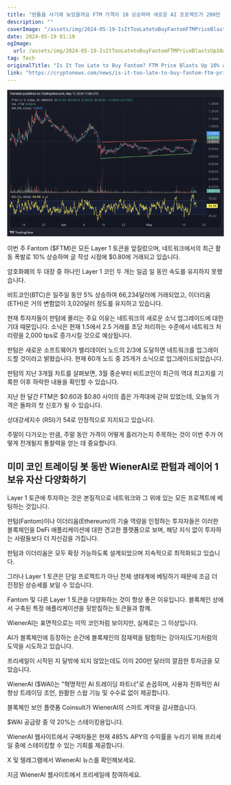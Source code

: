 ```yaml
---
title: "판톰을 사기에 늦었을까요 FTM 가격이 10 상승하며 새로운 AI 프로젝트가 200만 달러를 모금합니다"
description: ""
coverImage: "/assets/img/2024-05-19-IsItTooLatetoBuyFantomFTMPriceBlastsUp10asNewAIProjectRaises2Million_thumbnail.png"
date: 2024-05-19 01:19
ogImage: 
  url: /assets/img/2024-05-19-IsItTooLatetoBuyFantomFTMPriceBlastsUp10asNewAIProjectRaises2Million_thumbnail.png
tag: Tech
originalTitle: "Is It Too Late to Buy Fantom? FTM Price Blasts Up 10% as New AI Project Raises $2 Million"
link: "https://cryptonews.com/news/is-it-too-late-to-buy-fantom-ftm-price-blasts-up-12-as-new-ai-project-raises-2-million.htm"
---
```



![Is It Too Late to Buy Fantom? FTM Price Blasts Up 10% as New AI Project Raises $2 Million](/assets/img/2024-05-19-IsItTooLatetoBuyFantomFTMPriceBlastsUp10asNewAIProjectRaises2Million_thumbnail.png)

이번 주 Fantom ($FTM)은 모든 Layer 1 토큰을 앞질렀으며, 네트워크에서의 최근 활동 폭발로 10% 상승하며 글 작성 시점에 $0.80에 거래되고 있습니다.

암호화폐의 두 대장 중 하나인 Layer 1 코인 두 개는 일곱 일 동안 속도를 유지하지 못했습니다.

<div class="content-ad"></div>

비트코인(BTC)은 일주일 동안 5% 상승하여 66,234달러에 거래되었고, 이더리움(ETH)은 거의 변함없이 3,020달러 정도를 유지하고 있습니다.

현재 투자자들이 판텀에 몰리는 주요 이유는 네트워크의 새로운 소닉 업그레이드에 대한 기대 때문입니다. 소닉은 현재 1.5에서 2.5 거래를 초당 처리하는 수준에서 네트워크 처리량을 2,000 tps로 증가시킬 것으로 예상됩니다.

판텀은 새로운 소프트웨어가 밸리데이터 노드의 2/3에 도달하면 네트워크를 업그레이드할 것이라고 밝혔습니다. 현재 60개 노드 중 25개가 소닉으로 업그레이드되었습니다.

판텀의 지난 3개월 차트를 살펴보면, 3월 중순부터 비트코인이 최근의 역대 최고치를 기록한 이후 하락한 내용을 확인할 수 있습니다.

<div class="content-ad"></div>

지난 한 달간 FTM은 $0.60과 $0.80 사이의 좁은 가격대에 갇혀 있었는데, 오늘의 가격은 돌파의 첫 신호가 될 수 있습니다.

상대강세지수 (RSI)가 54로 안정적으로 지지되고 있습니다.

주말이 다가오는 만큼, 주말 동안 가격이 어떻게 흘러가는지 주목하는 것이 이번 주가 어떻게 전개될지 통찰력을 얻는 데 중요합니다.

## 미미 코인 트레이딩 봇 동반 WienerAI로 판텀과 레이어 1 보유 자산 다양화하기

<div class="content-ad"></div>

Layer 1 토큰에 투자하는 것은 본질적으로 네트워크와 그 위에 있는 모든 프로젝트에 베팅하는 것입니다.

판텀(Fantom)이나 이더리움(Ethereum)의 기술 역량을 인정하는 투자자들은 이러한 블록체인을 DeFi 애플리케이션에 대한 견고한 플랫폼으로 보며, 해당 지식 없이 투자하는 사람들보다 더 자신감을 가집니다.

판텀과 이더리움은 모두 확장 가능하도록 설계되었으며 지속적으로 최적화되고 있습니다.

그러나 Layer 1 토큰은 단일 프로젝트가 아닌 전체 생태계에 베팅하기 때문에 조금 더 진정된 상승세를 보일 수 있습니다.

<div class="content-ad"></div>

Fantom 및 다른 Layer 1 토큰을 다양화하는 것이 항상 좋은 이유입니다. 블록체인 상에서 구축된 특정 애플리케이션을 뒷받침하는 토큰들과 함께.

WienerAI는 표면적으로는 미믹 코인처럼 보이지만, 실제로는 그 이상입니다.

AI가 블록체인에 등장하는 순간에 블록체인의 잠재력을 탐험하는 강아지(도기)처럼의 도약을 시도하고 있습니다.

프리세일이 시작된 지 달밖에 되지 않았는데도 이미 200만 달러의 깔끔한 투자금을 모았습니다.

<div class="content-ad"></div>

WienerAI ($WAI)는 "혁명적인 AI 트레이딩 파트너"로 손꼽히며, 사용자 친화적인 AI 향상 트레이딩 조언, 원활한 스왑 기능 및 수수료 없이 제공합니다.

블록체인 보안 플랫폼 Coinsult가 WienerAI의 스마트 계약을 감사했습니다.

$WAI 공급량 중 약 20%는 스테이킹용입니다.

WienerAI 웹사이트에서 구매자들은 현재 485% APY의 수익률을 누리기 위해 프리세일 중에 스테이킹할 수 있는 기회를 제공합니다.

<div class="content-ad"></div>

X 및 텔레그램에서 WienerAI 뉴스를 확인해보세요.

지금 WienerAI 웹사이트에서 프리세일에 참여하세요.